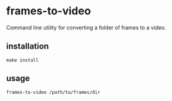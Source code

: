 # frames-to-video

Command line utility for converting a folder of frames to a video.

## installation

```shell
make install
```

## usage

```shell
frames-to-video /path/to/frames/dir
```
